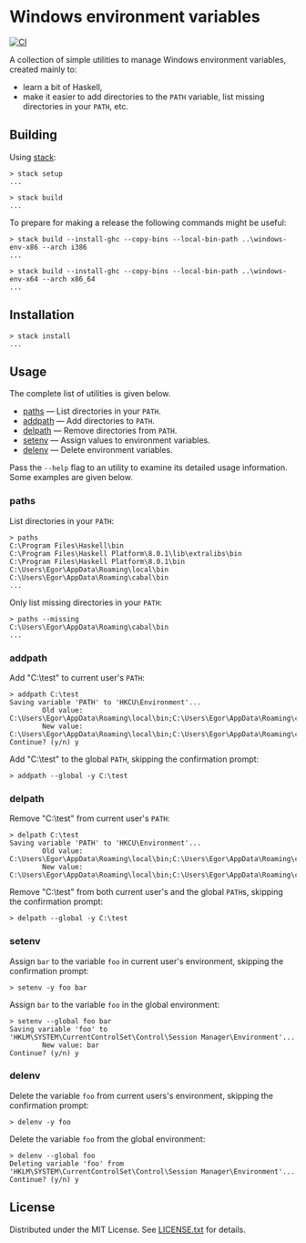 Windows environment variables
=============================

[![CI](https://github.com/egor-tensin/windows-env/workflows/CI/badge.svg)](https://github.com/egor-tensin/windows-env/actions?query=workflow%3ACI)

A collection of simple utilities to manage Windows environment variables,
created mainly to:

* learn a bit of Haskell,
* make it easier to add directories to the `PATH` variable, list missing
directories in your `PATH`, etc.

Building
--------

Using [stack]:

```
> stack setup
...

> stack build
...
```

[stack]: http://docs.haskellstack.org/en/stable/README/

To prepare for making a release the following commands might be useful:

```
> stack build --install-ghc --copy-bins --local-bin-path ..\windows-env-x86 --arch i386
...

> stack build --install-ghc --copy-bins --local-bin-path ..\windows-env-x64 --arch x86_64
...
```

Installation
------------

```
> stack install
...
```

Usage
-----

The complete list of utilities is given below.

* [paths] &mdash; List directories in your `PATH`.
* [addpath] &mdash; Add directories to `PATH`.
* [delpath] &mdash; Remove directories from `PATH`.
* [setenv] &mdash; Assign values to environment variables.
* [delenv] &mdash; Delete environment variables.

Pass the `--help` flag to an utility to examine its detailed usage information.
Some examples are given below.

[paths]: #paths
[addpath]: #addpath
[delpath]: #delpath
[setenv]: #setenv
[delenv]: #delenv

### paths

List directories in your `PATH`:

```
> paths
C:\Program Files\Haskell\bin
C:\Program Files\Haskell Platform\8.0.1\lib\extralibs\bin
C:\Program Files\Haskell Platform\8.0.1\bin
C:\Users\Egor\AppData\Roaming\local\bin
C:\Users\Egor\AppData\Roaming\cabal\bin
...
```

Only list missing directories in your `PATH`:

```
> paths --missing
C:\Users\Egor\AppData\Roaming\cabal\bin
...
```

### addpath

Add "C:\test" to current user's `PATH`:

```
> addpath C:\test
Saving variable 'PATH' to 'HKCU\Environment'...
        Old value: C:\Users\Egor\AppData\Roaming\local\bin;C:\Users\Egor\AppData\Roaming\cabal\bin
        New value: C:\Users\Egor\AppData\Roaming\local\bin;C:\Users\Egor\AppData\Roaming\cabal\bin;C:\test
Continue? (y/n) y
```

Add "C:\test" to the global `PATH`, skipping the confirmation prompt:

```
> addpath --global -y C:\test
```

### delpath

Remove "C:\test" from current user's `PATH`:

```
> delpath C:\test
Saving variable 'PATH' to 'HKCU\Environment'...
        Old value: C:\Users\Egor\AppData\Roaming\local\bin;C:\Users\Egor\AppData\Roaming\cabal\bin;C:\test
        New value: C:\Users\Egor\AppData\Roaming\local\bin;C:\Users\Egor\AppData\Roaming\cabal\bin
```

Remove "C:\test" from both current user's and the global `PATH`s, skipping the
confirmation prompt:

```
> delpath --global -y C:\test
```

### setenv

Assign `bar` to the variable `foo` in current user's environment, skipping the
confirmation prompt:

```
> setenv -y foo bar
```

Assign `bar` to the variable `foo` in the global environment:

```
> setenv --global foo bar
Saving variable 'foo' to 'HKLM\SYSTEM\CurrentControlSet\Control\Session Manager\Environment'...
        New value: bar
Continue? (y/n) y
```

### delenv

Delete the variable `foo` from current users's environment, skipping the
confirmation prompt:

```
> delenv -y foo
```

Delete the variable `foo` from the global environment:

```
> delenv --global foo
Deleting variable 'foo' from 'HKLM\SYSTEM\CurrentControlSet\Control\Session Manager\Environment'...
Continue? (y/n) y
```

License
-------

Distributed under the MIT License.
See [LICENSE.txt] for details.

[LICENSE.txt]: LICENSE.txt
